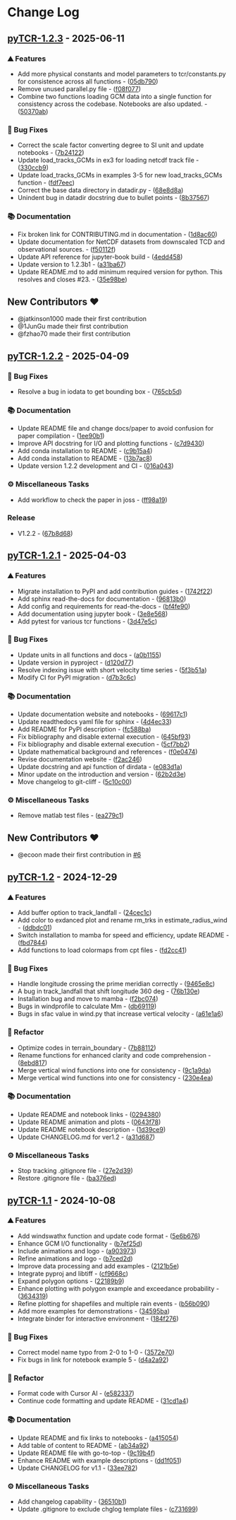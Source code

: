 # Change Log

## [pyTCR-1.2.3](https://github.com/levuvietphong/pyTCR/compare/pyTCR-1.2.2..pyTCR-1.2.3) - 2025-06-11

### ⛰️  Features

- Add more physical constants and model parameters to tcr/constants.py for consistence across all functions - ([05db790](https://github.com/levuvietphong/pyTCR/commit/05db79088f2d12c2e3d7069c7d3516d28611c183))
- Remove unused parallel.py file - ([f08f077](https://github.com/levuvietphong/pyTCR/commit/f08f077c74bfd7cddefbb2932065ecdfa66b7895))
- Combine two functions loading GCM data into a single function for consistency across the codebase. Notebooks are also updated. - ([50370ab](https://github.com/levuvietphong/pyTCR/commit/50370abec131452f18196990a3da3f05082d0b5e))

### 🐛 Bug Fixes

- Correct the scale factor converting degree to SI unit and update notebooks - ([7b24122](https://github.com/levuvietphong/pyTCR/commit/7b24122538fad50a9c66e073d0a984833a662bf0))
- Update load_tracks_GCMs in ex3 for loading netcdf track file - ([330ccb9](https://github.com/levuvietphong/pyTCR/commit/330ccb9650771f891b4d731f58e5d4be290ad779))
- Update load_tracks_GCMs in examples 3-5 for new load_tracks_GCMs function - ([fdf7eec](https://github.com/levuvietphong/pyTCR/commit/fdf7eec6b9a3a1fe41768644bb0a0db1d6766456))
- Correct the base data directory in datadir.py - ([68e8d8a](https://github.com/levuvietphong/pyTCR/commit/68e8d8a5c7ab8d7c8c8fe01619fba89c8e672976))
- Unindent bug in datadir docstring due to bullet points - ([8b37567](https://github.com/levuvietphong/pyTCR/commit/8b3756764b623ec0d74e797911bc990179129372))

### 📚 Documentation

- Fix broken link for CONTRIBUTING.md in documentation - ([1d8ac60](https://github.com/levuvietphong/pyTCR/commit/1d8ac6006c70c5d7c1cc046c001db21aea116521))
- Update documentation for NetCDF datasets from downscaled TCD and observational sources. - ([f50112f](https://github.com/levuvietphong/pyTCR/commit/f50112ffee206f839f1ff31ef024a9266236fb0d))
- Update API reference for jupyter-book build - ([4edd458](https://github.com/levuvietphong/pyTCR/commit/4edd4583629e90c1edd7e6f5454bc6347bf5fb1d))
- Update version to 1.2.3b1 - ([a31ba67](https://github.com/levuvietphong/pyTCR/commit/a31ba6776254778af13890ad67539c46b24bf8cd))
- Update README.md to add minimum required version for python. This resolves and closes #23. - ([35e98be](https://github.com/levuvietphong/pyTCR/commit/35e98be18eb8984771fafbd13b00f9d46a3588d1))

## New Contributors ❤️

* @jatkinson1000 made their first contribution
* @1JunGu made their first contribution
* @fzhao70 made their first contribution
## [pyTCR-1.2.2](https://github.com/levuvietphong/pyTCR/compare/pyTCR-1.2.1..pyTCR-1.2.2) - 2025-04-09

### 🐛 Bug Fixes

- Resolve a bug in iodata to get bounding box - ([765cb5d](https://github.com/levuvietphong/pyTCR/commit/765cb5dca6a044ae4cafdac24bc990431a6edcad))

### 📚 Documentation

- Update README file and change docs/paper to avoid confusion for paper compilation - ([1ee90b1](https://github.com/levuvietphong/pyTCR/commit/1ee90b134e7a5d8c59264b706c18bd3c654dd261))
- Improve API docstring for I/O and plotting functions - ([c7d9430](https://github.com/levuvietphong/pyTCR/commit/c7d9430bff8b19fe3e99aed3038ae81698ffc09e))
- Add conda installation to README - ([c9b15a4](https://github.com/levuvietphong/pyTCR/commit/c9b15a4415b7e01f2fa78a41dd010381dd9422f5))
- Add conda installation to README - ([13b7ac8](https://github.com/levuvietphong/pyTCR/commit/13b7ac82e63c7bcbb1620e02c8433d9cb03e604b))
- Update version 1.2.2 development and CI - ([016a043](https://github.com/levuvietphong/pyTCR/commit/016a04367dddcb0d19b981661011e5bad55a8849))

### ⚙️ Miscellaneous Tasks

- Add workflow to check the paper in joss - ([ff98a19](https://github.com/levuvietphong/pyTCR/commit/ff98a195d4aaead447f9f1169e829847819f139f))

### Release

- V1.2.2 - ([67b8d68](https://github.com/levuvietphong/pyTCR/commit/67b8d68df5eead2293232bfbc6ccd0fd26ba746a))

## [pyTCR-1.2.1](https://github.com/levuvietphong/pyTCR/compare/pyTCR-1.2..pyTCR-1.2.1) - 2025-04-03

### ⛰️  Features

- Migrate installation to PyPI and add contribution guides - ([1742f22](https://github.com/levuvietphong/pyTCR/commit/1742f222dbd019ec725187e641b0ad73ceafce3b))
- Add sphinx read-the-docs for documentation - ([96813b0](https://github.com/levuvietphong/pyTCR/commit/96813b0c1c9c9dd9b66516c80061150fbed978c3))
- Add config and requirements for read-the-docs - ([bf4fe90](https://github.com/levuvietphong/pyTCR/commit/bf4fe909fd07bdb1e3d3223b33220c12a0db540d))
- Add documentation using jupyter book - ([3e8e568](https://github.com/levuvietphong/pyTCR/commit/3e8e568db1c3696cc5495ffa1ab18ceedfe6e428))
- Add pytest for various tcr functions - ([3d47e5c](https://github.com/levuvietphong/pyTCR/commit/3d47e5c1037832071429318fa424be503ce14b67))

### 🐛 Bug Fixes

- Update units in all functions and docs - ([a0b1155](https://github.com/levuvietphong/pyTCR/commit/a0b11558d0bd77387a705270b50496919c3e17ac))
- Update version in pyproject - ([d120d77](https://github.com/levuvietphong/pyTCR/commit/d120d772ec0389c2ef75453ee0aff7fa8cb8793a))
- Resolve indexing issue with short velocity time series - ([5f3b51a](https://github.com/levuvietphong/pyTCR/commit/5f3b51a965661994732c74cb2d4c2ea5ca4dd035))
- Modify CI for PyPI migration - ([d7b3c6c](https://github.com/levuvietphong/pyTCR/commit/d7b3c6c8f261f723bc21b3185e59cb37a0d1b217))

### 📚 Documentation

- Update documentation website and notebooks - ([69617c1](https://github.com/levuvietphong/pyTCR/commit/69617c1a00cad0493b93c62308dcb53999e6530a))
- Update readthedocs yaml file for sphinx - ([4d4ec33](https://github.com/levuvietphong/pyTCR/commit/4d4ec33c845bcafa5bc4b8eac1af2fd22b049009))
- Add README for PyPI description - ([fc588ba](https://github.com/levuvietphong/pyTCR/commit/fc588bab2ba652ac3b9c4dc0368dcca9e8303190))
- Fix bibliography and disable external execution - ([645bf93](https://github.com/levuvietphong/pyTCR/commit/645bf93d9218a3e65a23148a24a0bb5de206145f))
- Fix bibliography and disable external execution - ([5cf7bb2](https://github.com/levuvietphong/pyTCR/commit/5cf7bb26fe22b55e52a220b2e058a07abdfb9fc3))
- Update mathematical background and references - ([f0e0474](https://github.com/levuvietphong/pyTCR/commit/f0e047423fe46d8abec9e8929ee7cc709bae2099))
- Revise documentation website - ([f2ac246](https://github.com/levuvietphong/pyTCR/commit/f2ac24644a7ab4e19db4518adab0d1c6e2665376))
- Update docstring and api function of dirdata - ([e083d1a](https://github.com/levuvietphong/pyTCR/commit/e083d1a25a80ce7ea86c42bf43d5551a4b5f64fc))
- Minor update on the introduction and version - ([62b2d3e](https://github.com/levuvietphong/pyTCR/commit/62b2d3e9e2a863e793d98e86908ce7b33d716456))
- Move changelog to git-cliff - ([5c10c00](https://github.com/levuvietphong/pyTCR/commit/5c10c00a90cd9b81013272e06ed86f1f4106b37c))

### ⚙️ Miscellaneous Tasks

- Remove matlab test files - ([ea279c1](https://github.com/levuvietphong/pyTCR/commit/ea279c14d229200af1da888f8660da6bccef01a0))

## New Contributors ❤️

* @ecoon made their first contribution in [#6](https://github.com/levuvietphong/pyTCR/pull/6)
## [pyTCR-1.2](https://github.com/levuvietphong/pyTCR/compare/pyTCR-1.1..pyTCR-1.2) - 2024-12-29

### ⛰️  Features

- Add buffer option to track_landfall - ([24cec1c](https://github.com/levuvietphong/pyTCR/commit/24cec1c4073366dcf96d074dfff96e2c4341ba21))
- Add color to exdanced plot and rename rm_trks in estimate_radius_wind - ([ddbdc01](https://github.com/levuvietphong/pyTCR/commit/ddbdc01452f876762229174d450989921e0f85b8))
- Switch installation to mamba for speed and efficiency, update README - ([fbd7844](https://github.com/levuvietphong/pyTCR/commit/fbd784416ba6f06df3283431cda6ee6de43678e8))
- Add functions to load colormaps from cpt files - ([fd2cc41](https://github.com/levuvietphong/pyTCR/commit/fd2cc410c2fa6cf875aa4937f0494bd0dadf8f78))

### 🐛 Bug Fixes

- Handle longitude crossing the prime meridian correctly - ([9465e8c](https://github.com/levuvietphong/pyTCR/commit/9465e8cd31f111a1a943db739a64e7637f2e0a57))
- A bug in track_landfall that shift longitude 360 deg - ([76b130e](https://github.com/levuvietphong/pyTCR/commit/76b130ee485b4bc9648f9159ea57605c7aab43d1))
- Installation bug and move to mamba - ([f2bc074](https://github.com/levuvietphong/pyTCR/commit/f2bc0740359b73988ce905c7383b681c7e3e5469))
- Bugs in windprofile to calculate Mm - ([db69119](https://github.com/levuvietphong/pyTCR/commit/db691190b8c7d881b3695d24b5007feaacbf6191))
- Bugs in sfac value in wind.py that increase vertical velocity - ([a61e1a6](https://github.com/levuvietphong/pyTCR/commit/a61e1a615a053d5de7ef06adcbf9ae4aeb30b339))

### 🚜 Refactor

- Optimize codes in terrain_boundary - ([7b88112](https://github.com/levuvietphong/pyTCR/commit/7b88112fa0d6035e6b6e5a88b6845e6b3d2f2c14))
- Rename functions for enhanced clarity and code comprehension - ([8ebd817](https://github.com/levuvietphong/pyTCR/commit/8ebd8179fe7ec95bcf66a24888e5de90cfa162a7))
- Merge vertical wind functions into one for consistency - ([9c1a9da](https://github.com/levuvietphong/pyTCR/commit/9c1a9da59cdbfcb2efaa8fd13a6327150d1bcecf))
- Merge vertical wind functions into one for consistency - ([230e4ea](https://github.com/levuvietphong/pyTCR/commit/230e4ea18a47d605655d439be7c568a6114055ce))

### 📚 Documentation

- Update README and notebook links - ([0294380](https://github.com/levuvietphong/pyTCR/commit/02943801ee34d6113bfd612706e7285b7ffdea6a))
- Update README animation and plots - ([0643f78](https://github.com/levuvietphong/pyTCR/commit/0643f7819280b60ad8dc63a0990d3e986fac2812))
- Update README notebook description - ([1d39ce9](https://github.com/levuvietphong/pyTCR/commit/1d39ce9ed39b6f38dba3233e8b85b7c06fd5b9e1))
- Update CHANGELOG.md for ver1.2 - ([a31d687](https://github.com/levuvietphong/pyTCR/commit/a31d6876ee049e03268120bdf4adc2f9506db86c))

### ⚙️ Miscellaneous Tasks

- Stop tracking .gitignore file - ([27e2d39](https://github.com/levuvietphong/pyTCR/commit/27e2d39d73366d255e0cef17cc6f7bb895c2ee6b))
- Restore .gitignore file - ([ba376ed](https://github.com/levuvietphong/pyTCR/commit/ba376ed4bb4914c6c3aa971fafe67491a009f0ea))

## [pyTCR-1.1](https://github.com/levuvietphong/pyTCR/compare/pyTCR-1.0..pyTCR-1.1) - 2024-10-08

### ⛰️  Features

- Add windswathx function and update code format - ([5e6b676](https://github.com/levuvietphong/pyTCR/commit/5e6b67640dd80347bf44c92e771f156e755cad3e))
- Enhance GCM I/O functionality - ([b7ef25d](https://github.com/levuvietphong/pyTCR/commit/b7ef25d83eba81287cefe22213d90a1e6e66f96e))
- Include animations and logo - ([a903973](https://github.com/levuvietphong/pyTCR/commit/a9039736105ea5f75a685edffd0d92f8a8a21738))
- Refine animations and logo - ([b7ced2d](https://github.com/levuvietphong/pyTCR/commit/b7ced2deb1e11e4bf74bb94a26b2f1a79a4cf2cd))
- Improve data processing and add examples - ([2121b5e](https://github.com/levuvietphong/pyTCR/commit/2121b5e2f31dc8e09d258310e2121eb1033e84ff))
- Integrate pyproj and libtiff - ([cf9668c](https://github.com/levuvietphong/pyTCR/commit/cf9668c99aa5e8aef8bbbb4d7292a123437747f5))
- Expand polygon options - ([22189b9](https://github.com/levuvietphong/pyTCR/commit/22189b97a07f8bc51c792d7cdb825b955d598aeb))
- Enhance plotting with polygon example and exceedance probability - ([3634319](https://github.com/levuvietphong/pyTCR/commit/363431960093d8d2c82c10864eb24fe2ea6a96e6))
- Refine plotting for shapefiles and multiple rain events - ([b56b090](https://github.com/levuvietphong/pyTCR/commit/b56b0909f47c717ece2e2a753a3fe859ca3d59fc))
- Add more examples for demonstrations - ([34595ba](https://github.com/levuvietphong/pyTCR/commit/34595bac6dc97b8edad4f79b25091b7abbc58b56))
- Integrate binder for interactive environment - ([184f276](https://github.com/levuvietphong/pyTCR/commit/184f2760905b1adea72a5452d04cd015acb9c868))

### 🐛 Bug Fixes

- Correct model name typo from 2-0 to 1-0 - ([3572e70](https://github.com/levuvietphong/pyTCR/commit/3572e7077604961bb7de7f96a31016d631249e6b))
- Fix bugs in link for notebook example 5 - ([d4a2a92](https://github.com/levuvietphong/pyTCR/commit/d4a2a92fe9892f734e208b43a20bff9f72864649))

### 🚜 Refactor

- Format code with Cursor AI - ([e582337](https://github.com/levuvietphong/pyTCR/commit/e5823370e022f2656178f91e7a221220590a9cf5))
- Continue code formatting and update README - ([31cd1a4](https://github.com/levuvietphong/pyTCR/commit/31cd1a4456810596231d72c630ba8c9e13969793))

### 📚 Documentation

- Update README and fix links to notebooks - ([a415054](https://github.com/levuvietphong/pyTCR/commit/a41505448001943ada8bf788e36a2214547fbb3f))
- Add table of content to README - ([ab34a92](https://github.com/levuvietphong/pyTCR/commit/ab34a92f1e0b25ea656d3cfff5e011290faf7413))
- Update README file with go-to-top - ([9c19b4f](https://github.com/levuvietphong/pyTCR/commit/9c19b4fb525f036ecf94ddc88c05eb47c003eded))
- Enhance README with example descriptions - ([dd1f051](https://github.com/levuvietphong/pyTCR/commit/dd1f051fcffaba7ccc8d579e556cd7a6202f9185))
- Update CHANGELOG for v1.1 - ([33ee782](https://github.com/levuvietphong/pyTCR/commit/33ee782e54062929c585895fc5cffb5e090e62b9))

### ⚙️ Miscellaneous Tasks

- Add changelog capability - ([36510b1](https://github.com/levuvietphong/pyTCR/commit/36510b1395745294737aa87b841d3ae33a04c880))
- Update .gitignore to exclude chglog template files - ([c731699](https://github.com/levuvietphong/pyTCR/commit/c73169967238c1a4b4985fbf61d250cc1584a522))

<!-- generated by git-cliff -->
